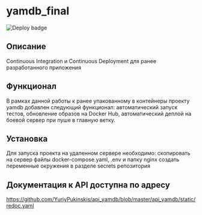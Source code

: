 # yamdb_final
![Deploy badge](https://github.com/YuriyPukinskis/yamdb_final/actions/workflows/yamdb_workflow.yml/badge.svg)
## Описание
Continuous Integration и Continuous Deployment для ранее разработанного приложения
## Функционал
В рамках данной работы к ранее упакованному в контейнеры проекту yamdb добавлен следующий функционал:
    автоматический запуск тестов,
    обновление образов на Docker Hub,
    автоматический деплой на боевой сервер при пуше в главную ветку.
## Установка
Для запуска проекта на удаленном сервере необходимо:
    скопировать на сервер файлы docker-compose.yaml, .env и папку nginx
    создать переменные окружения в разделе secrets репозитория
## Документация к API доступна по адресу
https://github.com/YuriyPukinskis/api_yamdb/blob/master/api_yamdb/static/redoc.yaml  
